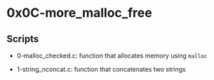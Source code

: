 # 0x0C-more_malloc_free

## Scripts

- 0-malloc_checked.c:
	function that allocates memory using `malloc`

- 1-string_nconcat.c:
	function that concatenates two strings
